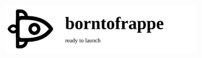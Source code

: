 [![github.com/borntofrappe — Ready to launch](https://raw.githubusercontent.com/borntofrappe/borntofrappe/master/playground/borntofrappe.svg)](http://borntofrappe.netlify.app/)
